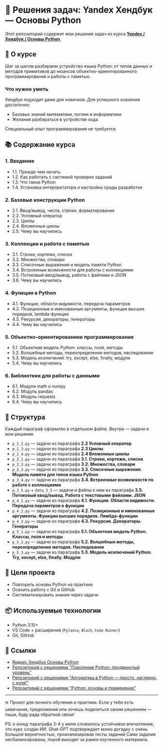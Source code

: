 # 📘 Решения задач: Yandex Хендбук — Основы Python

Этот репозиторий содержит мои решения задач из курса **[Yandex / Хендбук / Основы Python](https://education.yandex.ru/handbook/python/)**.  

## 📖 О курсе

Шаг за шагом разбираем устройство языка Python: от типов данных и методов примитивов до нюансов объектно-ориентированного программирования и работы с памятью.

### Что нужно уметь

Хендбук подходит даже для новичков. Для успешного освоения достаточно:  

- Базовых знаний математики, логики и информатики  
- Желания разбираться в устройстве кода  

Специальный опыт программирования не требуется.

## 📚 Содержание курса

### 1. Введение

- 1.1. Прежде чем начать
- 1.2. Как работать с системой проверки заданий
- 1.3. Что такое Python
- 1.4. Установка интерпретатора и настройка среды разработки

### 2. Базовые конструкции Python

- 2.1. Ввод/вывод, числа, строки, форматирование
- 2.2. Условный оператор
- 2.3. Циклы
- 2.4. Вложенные циклы
- 2.5. Чему вы научились

### 3. Коллекции и работа с памятью

- 3.1. Строки, кортежи, списки
- 3.2. Множества, словари
- 3.3. Списочные выражения и модель памяти Python
- 3.4. Встроенные возможности для работы с коллекциями
- 3.5. Потоковый ввод/вывод, работа с файлами и JSON
- 3.6. Чему вы научились

### 4. Функции в Python

- 4.1. Функции, области видимости, передача параметров
- 4.2. Позиционные и именованные аргументы, функции высших порядков, lambda-функции
- 4.3. Рекурсия, декораторы, генераторы
- 4.4. Чему вы научились

### 5. Объектно-ориентированное программирование

- 5.1. Объектная модель Python: классы, поля, методы
- 5.2. Волшебные методы, переопределение методов, наследование
- 5.3. Модель исключений: try, except, else, finally, модули
- 5.4. Чему вы научились

### 6. Библиотеки для работы с данными

- 6.1. Модули math и numpy
- 6.2. Модуль pandas
- 6.3. Модуль requests
- 6.4. Чему вы научились

## 🔎 Структура

Каждый параграф оформлен в отдельном файле. Внутри — задачи и мои решения.

- `p_2_2.py` — задачи из параграфа **2.2 Условный оператор**
- `p_2_3.py` — задачи из параграфа **2.3 Циклы**
- `p_2_4.py` — задачи из параграфа **2.4 Вложенные циклы**
- `p_3_1.py` — задачи из параграфа **3.1. Строки, кортежи, списки**
- `p_3_2.py` — задачи из параграфа **3.2. Множества, словари**
- `p_3_3.py` — задачи из параграфа **3.3. Списочные выражения. Модель памяти для типов языка Python**
- `p_3_4.py` — задачи из параграфа **3.4. Встроенные возможности по работе с коллекциями**
- `p_3_5.py` + `data_3_5` — задачи и файлы к ним из параграфа **3.5. Потоковый ввод/вывод. Работа с текстовыми файлами. JSON**
- `p_4_1.py` — задачи из параграфа **4.1. Функции. Области видимости. Передача параметров в функции**
- `p_4_2.py` — задачи из параграфа **4.2. Позиционные и именованные аргументы. Функции высших порядков. Лямбда-функции**
- `p_4_3.py` — задачи из параграфа **4.3. Рекурсия. Декораторы. Генераторы**
- `p_5_1.py` — задачи из параграфа **5.1. Объектная модель Python. Классы, поля и методы**
- `p_5_2.py` — задачи из параграфа **5.2. Волшебные методы, переопределение методов. Наследование**
- `p_5_3.py` — задачи из параграфа **5.3. Модель исключений Python. Try, except, else, finally. Модули**

## 🎯 Цели проекта

- Повторить основы Python на практике
- Освоить работу с Git и GitHub
- Систематизировать знания через задачи

## 📦 Используемые технологии

- Python 3.10+
- VS Code + расширения (`Pylance`, `Black`, `Code Runner`)
- Git, GitHub

## 📎 Ссылки

- [Яндекс Хендбук Основы Python](https://education.yandex.ru/handbook/python)
- [Репозиторий с решениями "Поколение Python: продвинутый уровень"](https://github.com/akraeva/python_generation_advanced)
- [Репозиторий с решениями "Алгоритмы в Python — просто, наглядно, с нуля!"](https://github.com/akraeva/algorithms-python-course)
- [Репозиторий с решениями "Python: основы и применение"](https://github.com/akraeva/python-basics-and-applications)

---

☕ Проект для личного обучения и практики.
Если у тебя есть замечания, предложения или хочешь поделиться своим решением — пиши, буду рада обратной связи!

PS: к концу параграфа 3-4 у меня сложилось устойчивое впечатление, что курс создан ИИ.
Ghat-GPT подтверждает моею догадку с очень большой вероятностью, проанализировав тесты заданий
Сами задания несбалансированы, порой выходят за рамки изученного материала.
